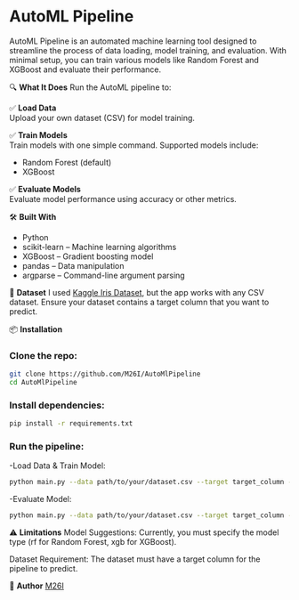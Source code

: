 # AutoML Pipeline

AutoML Pipeline is an automated machine learning tool designed to streamline the process of data loading, model training, and evaluation. With minimal setup, you can train various models like Random Forest and XGBoost and evaluate their performance.

🔍 **What It Does**
Run the AutoML pipeline to:

✅ **Load Data**  
Upload your own dataset (CSV) for model training.

✅ **Train Models**  
Train models with one simple command. Supported models include:
- Random Forest (default)
- XGBoost

✅ **Evaluate Models**  
Evaluate model performance using accuracy or other metrics.

🛠️ **Built With**
- Python
- scikit-learn – Machine learning algorithms
- XGBoost – Gradient boosting model
- pandas – Data manipulation
- argparse – Command-line argument parsing

📁 **Dataset**
 I used [Kaggle Iris Dataset](https://www.kaggle.com/datasets/vijayaadithyanvg/iris-dataset), but the app works with any CSV dataset. Ensure your dataset contains a target column that you want to predict.


📦 **Installation**

### Clone the repo:
```bash
git clone https://github.com/M26I/AutoMlPipeline
cd AutoMlPipeline
```
### Install dependencies:
```bash
pip install -r requirements.txt
```
### Run the pipeline:
-Load Data & Train Model:
```bash
python main.py --data path/to/your/dataset.csv --target target_column --model rf
```

-Evaluate Model:
```bash
python main.py --data path/to/your/dataset.csv --target target_column --model rf --evaluate
```

⚠️ **Limitations**
Model Suggestions: Currently, you must specify the model type (rf for Random Forest, xgb for XGBoost).

Dataset Requirement: The dataset must have a target column for the pipeline to predict.

👤 **Author**
[M26I](https://github.com/M26I)




